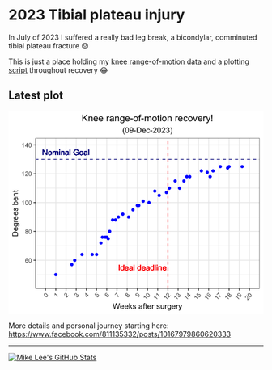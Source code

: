 # 2023 Tibial plateau injury

In July of 2023 I suffered a really bad leg break, a bicondylar, comminuted tibial plateau fracture 😞

This is just a place holding my [knee range-of-motion data](knee-range-of-motion.tsv) and a [plotting script](plotting-ROM.R) throughout recovery 😂

## Latest plot
<img align="center" src="latest-knee-ROM-progress-weeks-plot.png">

More details and personal journey starting here: https://www.facebook.com/811135332/posts/10167979860620333

---

[![Mike Lee's GitHub Stats](https://github-readme-stats.vercel.app/api?username=astrobiomike&show_icons=true&theme=tokyonight)](https://github.com/astrobiomike)
